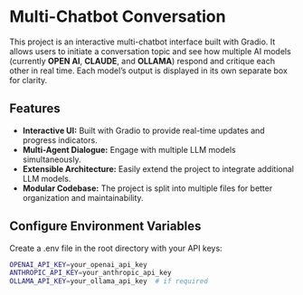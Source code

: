 # Multi-Chatbot Conversation

This project is an interactive multi-chatbot interface built with Gradio. It allows users to initiate a conversation topic and see how multiple AI models (currently **OPEN AI**, **CLAUDE**, and **OLLAMA**) respond and critique each other in real time. Each model’s output is displayed in its own separate box for clarity.

## Features

- **Interactive UI:** Built with Gradio to provide real-time updates and progress indicators.
- **Multi-Agent Dialogue:** Engage with multiple LLM models simultaneously.
- **Extensible Architecture:** Easily extend the project to integrate additional LLM models.
- **Modular Codebase:** The project is split into multiple files for better organization and maintainability.

## Configure Environment Variables

Create a .env file in the root directory with your API keys:

```bash
OPENAI_API_KEY=your_openai_api_key
ANTHROPIC_API_KEY=your_anthropic_api_key
OLLAMA_API_KEY=your_ollama_api_key  # if required
